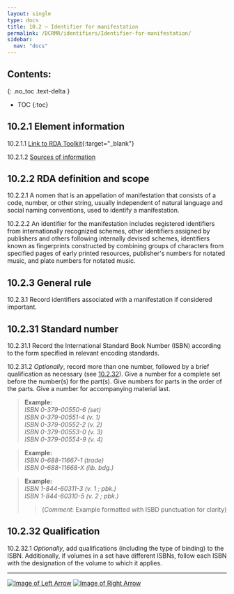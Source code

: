 ```yaml
---
layout: single
type: docs
title: 10.2 — Identifier for manifestation
permalink: /DCRMR/identifiers/Identifier-for-manifestation/
sidebar:
  nav: "docs"
---
```


## Contents:
{: .no_toc .text-delta }

- TOC
{:toc}

## 10.2.1 Element information

<a name="10.2.1.1">10.2.1.1</a> [Link to RDA Toolkit](https://access.rdatoolkit.org/Content/Index?externalId=en-US_ala-95f6a60f-3d2b-32d8-9486-cf810708d4ba){:target="_blank"}

<a name="10.2.1.2">10.2.1.2</a> [Sources of information](/DCRMR/identifiers/#10011-sources-of-information)

## 10.2.2 RDA definition and scope

<a name="10.2.2.1">10.2.2.1</a> A nomen that is an appellation of manifestation that consists of a code, number, or other string, usually independent of natural language and social naming conventions, used to identify a manifestation.

<a name="10.2.2.2">10.2.2.2</a> An identifier for the manifestation includes registered identifiers from internationally recognized schemes, other identifiers assigned by publishers and others following internally devised schemes, identifiers known as fingerprints constructed by combining groups of characters from specified pages of early printed resources, publisher's numbers for notated music, and plate numbers for notated music.

## 10.2.3 General rule

<a name="10.2.3.1">10.2.3.1</a> Record identifiers associated with a manifestation if considered important.

## 10.2.31 Standard number

<a name="10.2.31.1">10.2.31.1</a> Record the International Standard Book Number (ISBN) according to the form specified in relevant encoding standards.

<a name="10.2.31.2">10.2.31.2</a> *Optionally*, record more than one number, followed by a brief qualification as necessary (see [10.2.32](/DCRMR/identifiers/Identifier-for-manifestation/#10232-qualification)). Give a number for a complete set before the number(s) for the part(s). Give numbers for parts in the order of the parts. Give a number for accompanying material last.

>**Example:**  
><CITE>ISBN 0-379-00550-6 (set)</CITE>  
><CITE>ISBN 0-379-00551-4 (v. 1)</CITE>  
><CITE>ISBN 0-379-00552-2 (v. 2)</CITE>  
><CITE>ISBN 0-379-00553-0 (v. 3)</CITE>  
><CITE>ISBN 0-379-00554-9 (v. 4)</CITE>  

>**Example:**  
><CITE>ISBN 0-688-11667-1 (trade)</CITE>  
><CITE>ISBN 0-688-11668-X (lib. bdg.)</CITE>  

>**Example:**  
><CITE>ISBN 1-844-60311-3 (v. 1 ; pbk.)</CITE>  
><CITE>ISBN 1-844-60310-5 (v. 2 ; pbk.)</CITE>  
>>(*Comment*: Example formatted with ISBD punctuation for clarity)

## 10.2.32 Qualification  

<a name="10.2.32.1">10.2.32.1</a> *Optionally*, add qualifications (including the type of binding) to the ISBN. Additionally, if volumes in a set have different ISBNs, follow each ISBN with the designation of the volume to which it applies.

---

[![Image of Left Arrow](https://rbms-bsc.github.io/DCRMR/assets/pictures/navigation/Arrow_Left.png "10 — Identifiers")](/DCRMR/identifiers/) [![Image of Right Arrow](https://rbms-bsc.github.io/DCRMR/assets/pictures/navigation/Arrow_Right.png "10.21 — Fingerprint")](/DCRMR/identifiers/Fingerprint/)
